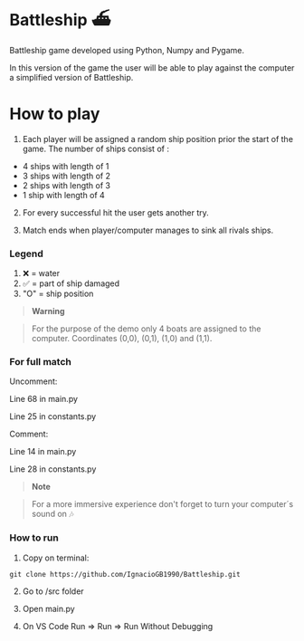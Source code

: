 # Battleship ⛴
Battleship game developed using Python, Numpy and Pygame.

In this version of the game the user will be able to play against the computer a simplified version of Battleship.


# How to play

1. Each player will be assigned a random ship position prior the start of the game. 
The number of ships consist of :

* 4 ships with length of 1
* 3 ships with length of 2
* 2 ships with length of 3
* 1 ship with length of 4

2. For every successful hit the user gets another try.

3. Match ends when player/computer manages to sink all rivals ships.

### Legend
1. ❌ = water
2. ✅ = part of ship damaged
3. "O" = ship position


> **Warning**

> For the purpose of the demo only 4 boats are assigned to the computer.
> Coordinates (0,0), (0,1), (1,0) and (1,1).

### For full match

Uncomment:

Line 68 in main.py

Line 25 in constants.py

Comment:

Line 14 in main.py

Line 28 in constants.py

> **Note**

> For a more immersive experience don't forget to turn your computer´s sound on 🎶

### How to run

1. Copy on terminal:

```
git clone https://github.com/IgnacioGB1990/Battleship.git
```

2. Go to /src folder

3. Open main.py

4. On VS Code Run => Run => Run Without Debugging